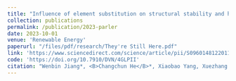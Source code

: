 ```yaml
---
title: "Influence of element substitution on structural stability and hydrogen storage performance: a theoretical and experimental study on TiCr2-xMnx alloy"
collection: publications
permalink: /publication/2023-parler
date: 2023-10-01
venue: 'Renewable Energy'
paperurl: "/files/pdf/research/They're Still Here.pdf"
link: 'https://www.sciencedirect.com/science/article/pii/S0960148122011156'
code: 'https://doi.org/10.7910/DVN/4GLPII'
citation: "Wenbin Jiang*, <B>Changchun He</B>*, Xiaobao Yang, Xuezhang Xiao, Liuzhang Ouyang, Min Zhu 2023. &quot;Influence of element substitution on structural stability and hydrogen storage performance: a theoretical and experimental study on TiCr2-xMnx alloy.&quot; <i>Renewable Energy</i> 197, 564-573. <br> doi:[10.1017/S0003055423000904](https://www.sciencedirect.com/science/article/pii/S0960148122011156)"
---
```

